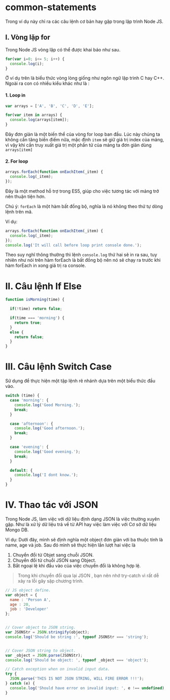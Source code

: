 # common-statements

Trong ví dụ này chỉ ra các câu lệnh cơ bản hay gặp trong lập trình Node JS.

## I. Vòng lặp for

Trong Node JS vòng lặp có thể được khai báo như sau.

```javascript
for(var i=0; i<= 5; i++) {
  console.log(i);
}
```

Ở ví dụ trên là biểu thức vòng lòng giống như ngôn ngữ lập trình C hay C++.
Ngoài ra con có nhiều kiểu khác như là :


#### 1. Loop in

```javascript
var arrays = ['A', 'B', 'C', 'D', 'E'];

for(var item in arrays) {
  console.log(arrays[item]);
}
```

Đây đơn giản là một biến thể của vòng for loop ban đầu. Lúc này chúng ta không cần tăng biến điếm nữa, mặc định `item` sẽ giữ giá trị index của mảng, vì vậy khi cần truy xuất giá trị một phần tử của mảng ta đơn giản dùng `arrays[item]`


#### 2. For loop

```javascript
arrays.forEach(function onEachItem(_item) {
  console.log(_item);
});
```

Đây là một method hỗ trợ trong ES5, giúp cho việc tương tác với mảng trở nên thuận tiện hơn.

Chú ý: `forEach` là một hàm bất đồng bộ, nghĩa là nó không theo thứ tự dòng lệnh trên mã.

Ví dụ:

```javascript
arrays.forEach(function onEachItem(_item) {
  console.log(_item);
});
console.log('It will call before loop print console done.');
```

Theo suy nghĩ thông thường thì lệnh `console.log` thứ hai sẽ in ra sau, tuy nhiên như nói trên hàm forEach là bất đồng bộ nên nó sẽ chạy ra trước khi hàm forEach in xong giá trị ra console.

# II. Câu lệnh If Else

```javascript
function isMorning(time) {

  if(!time) return false;

  if(time === 'morning') {
    return true;
  }
  else {
    return false;
  }
}
```

# III. Câu lệnh Switch Case

Sử dụng để thực hiện một tập lệnh rẽ nhánh dựa trên một biểu thức đầu vào.

```javascript
switch (time) {
  case 'morning': {
    console.log('Good Morning.');
    break;
  }

  case 'afternoon': {
    console.log('Good afternoon.');
    break;
  }

  case 'evening': {
    console.log('Good evening.');
    break;
  }

  default: {
    console.log('I dont know.');
  }
}
```

# IV. Thao tác với JSON

Trong Node JS, làm việc với dữ liệu định dạng JSON là việc thường xuyên gặp. Như là xử lý dữ liệu trả về từ API hay việc làm việc với Cơ sở dữ liệu Mongo DB.

Ví dụ: Dưới đây, mình sẽ định nghĩa một object đơn giản với ba thuộc tính là name, age và job. Sau đó mình sẽ thực hiện lần lượt hai việc là

1. Chuyển đổi từ Objet sang chuỗi JSON.
2. Chuyển đổi từ chuỗi JSON sang Object.
3. Bắt ngoại lệ khi đầu vào của việc chuyển đổi là không hợp lệ.

> Trong khi chuyển đổi qua lại JSON , bạn nên nhớ try-catch vì rất dễ xảy ra
> lỗi gây sập chương trình.


```javascript
// JS object define.
var object = {
  name : 'Person A',
  age : 20,
  job : 'Developer'
};


// Cover object to JSON string.
var JSONStr = JSON.stringify(object);
console.log('Should be string :', typeof JSONStr === 'string');


// Cover JSON string to object.
var _object = JSON.parse(JSONStr);
console.log('Should be object: ', typeof _object === 'object');

// Catch exception when on invalid input data.
try {
  JSON.parse('THIS IS NOT JSON STRING, WILL FIRE ERROR !!!');
} catch (e) {
  console.log('Should have error on invalid input: ', e !== undefined);
}
```
